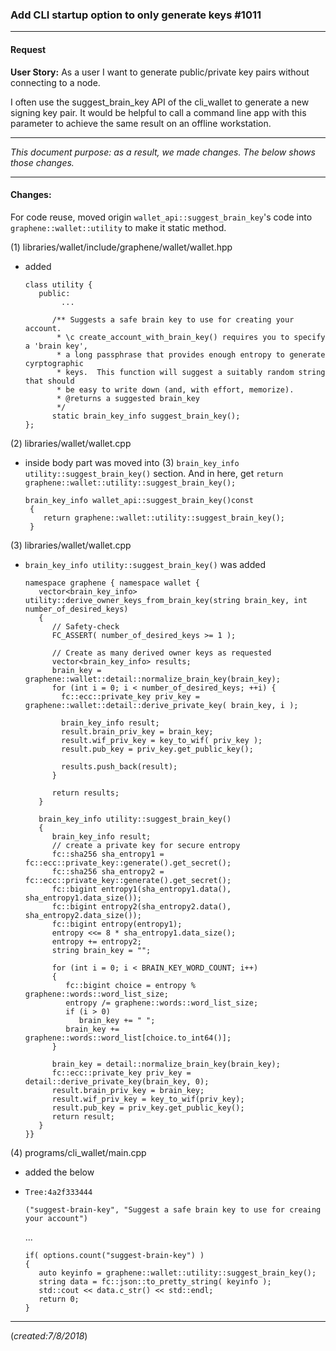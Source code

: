 ### Add CLI startup option to only generate keys #1011

***

#### Request

**User Story:** As a user I want to generate public/private key pairs without connecting to a node.

I often use the suggest_brain_key API of the cli_wallet to generate a new signing key pair. It would be helpful to call a command line app with this parameter to achieve the same result on an offline workstation.
 
***

*This document purpose: as a result, we made changes. The below shows those changes.*

***

#### Changes:

For code reuse, moved origin `wallet_api::suggest_brain_key`'s code into `graphene::wallet::utility` to make it static method.

(1)
libraries/wallet/include/graphene/wallet/wallet.hpp
- added

      class utility {
         public:
              ...

            /** Suggests a safe brain key to use for creating your account.
             * \c create_account_with_brain_key() requires you to specify a 'brain key',
             * a long passphrase that provides enough entropy to generate cyrptographic
             * keys.  This function will suggest a suitably random string that should
             * be easy to write down (and, with effort, memorize).
             * @returns a suggested brain_key
             */
            static brain_key_info suggest_brain_key();
      };


(2)
libraries/wallet/wallet.cpp
- inside body part was moved into (3) `brain_key_info utility::suggest_brain_key()` section. And in here, get `return graphene::wallet::utility::suggest_brain_key();`

      brain_key_info wallet_api::suggest_brain_key()const
       {
          return graphene::wallet::utility::suggest_brain_key();
       }
     
(3)
libraries/wallet/wallet.cpp
- `brain_key_info utility::suggest_brain_key()` was added


      namespace graphene { namespace wallet {
         vector<brain_key_info> utility::derive_owner_keys_from_brain_key(string brain_key, int number_of_desired_keys)
         {
            // Safety-check
            FC_ASSERT( number_of_desired_keys >= 1 );

            // Create as many derived owner keys as requested
            vector<brain_key_info> results;
            brain_key = graphene::wallet::detail::normalize_brain_key(brain_key);
            for (int i = 0; i < number_of_desired_keys; ++i) {
              fc::ecc::private_key priv_key = graphene::wallet::detail::derive_private_key( brain_key, i );

              brain_key_info result;
              result.brain_priv_key = brain_key;
              result.wif_priv_key = key_to_wif( priv_key );
              result.pub_key = priv_key.get_public_key();

              results.push_back(result);
            }

            return results;
         }

         brain_key_info utility::suggest_brain_key()
         {
            brain_key_info result;
            // create a private key for secure entropy
            fc::sha256 sha_entropy1 = fc::ecc::private_key::generate().get_secret();
            fc::sha256 sha_entropy2 = fc::ecc::private_key::generate().get_secret();
            fc::bigint entropy1(sha_entropy1.data(), sha_entropy1.data_size());
            fc::bigint entropy2(sha_entropy2.data(), sha_entropy2.data_size());
            fc::bigint entropy(entropy1);
            entropy <<= 8 * sha_entropy1.data_size();
            entropy += entropy2;
            string brain_key = "";

            for (int i = 0; i < BRAIN_KEY_WORD_COUNT; i++)
            {
               fc::bigint choice = entropy % graphene::words::word_list_size;
               entropy /= graphene::words::word_list_size;
               if (i > 0)
                  brain_key += " ";
               brain_key += graphene::words::word_list[choice.to_int64()];
            }

            brain_key = detail::normalize_brain_key(brain_key);
            fc::ecc::private_key priv_key = detail::derive_private_key(brain_key, 0);
            result.brain_priv_key = brain_key;
            result.wif_priv_key = key_to_wif(priv_key);
            result.pub_key = priv_key.get_public_key();
            return result;
         }
      }}

     
(4) programs/cli_wallet/main.cpp
- added the below
- `Tree:4a2f333444`
     
      ("suggest-brain-key", "Suggest a safe brain key to use for creaing your account")
 
    ...

      if( options.count("suggest-brain-key") )
      {
         auto keyinfo = graphene::wallet::utility::suggest_brain_key();
         string data = fc::json::to_pretty_string( keyinfo );
         std::cout << data.c_str() << std::endl;
         return 0;
      }

***

(*created:7/8/2018*)
